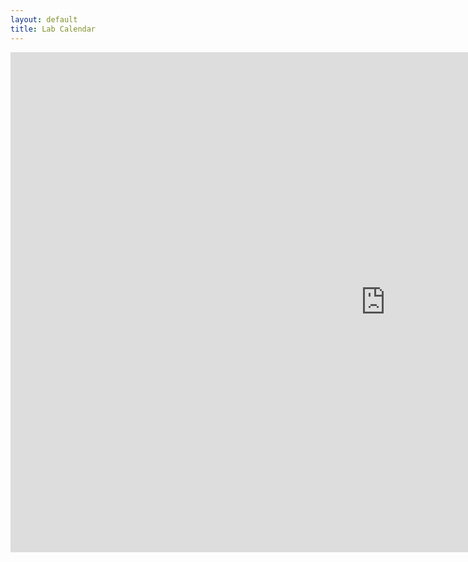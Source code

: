 ```yaml
---
layout: default
title: Lab Calendar
---
```


<div class="span9">
<iframe src="https://calendar.google.com/calendar/embed?height=600&amp;wkst=1&amp;bgcolor=%23ffffff&amp;ctz=America%2FNew_York&amp;src=Y19tZmFxNjlsOXVpZzV0aGl2YTgxamxob21xMEBncm91cC5jYWxlbmRhci5nb29nbGUuY29t&amp;color=%23EF6C00&amp;showTitle=0&amp;showNav=1&amp;showPrint=0&amp;showTabs=1&amp;showCalendars=0&amp;showTz=1&amp;title=REx%20Lab%20Calendar" style="border-width:0" width="1200" height="800" frameborder="0" scrolling="no"></iframe>
</div><!--/span-->
